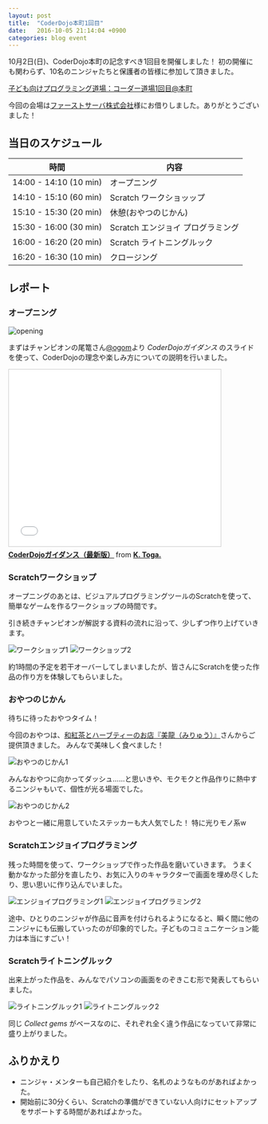 ```yaml
---
layout: post
title:  "CoderDojo本町1回目"
date:   2016-10-05 21:14:04 +0900
categories: blog event
---
```


10月2日(日)、CoderDojo本町の記念すべき1回目を開催しました！
初の開催にも関わらず、10名のニンジャたちと保護者の皆様に参加して頂きました。

[子ども向けプログラミング道場：コーダー道場1回目@本町](https://manage.doorkeeper.jp/groups/coderdojo-hommachi/events/51789)

今回の会場は[ファーストサーバ株式会社](https://www.firstserver.co.jp/)様にお借りしました。ありがとうございました！

## 当日のスケジュール

時間                   | 内容
-----------------------|------
14:00 - 14:10 (10 min) | オープニング
14:10 - 15:10 (60 min) | Scratch ワークショッップ
15:10 - 15:30 (20 min) | 休憩(おやつのじかん)
15:30 - 16:00 (30 min) | Scratch エンジョイ プログラミング
16:00 - 16:20 (20 min) | Scratch ライトニングルック
16:20 - 16:30 (10 min) | クロージング

## レポート

### オープニング

![opening](/assets/img/2016-10-02/opening.jpg)

まずはチャンピオンの尾篭さん[@ogom](https://twitter.com/ogomr)より *CoderDojoガイダンス* のスライドを使って、CoderDojoの理念や楽しみ方についての説明を行いました。

<iframe src="//www.slideshare.net/slideshow/embed_code/key/FAXoW4pBq172mQ" width="425" height="355" frameborder="0" marginwidth="0" marginheight="0" scrolling="no" style="border:1px solid #CCC; border-width:1px; margin-bottom:5px; max-width: 100%;" allowfullscreen> </iframe> <div style="margin-bottom:5px"> <strong> <a href="//www.slideshare.net/togazo/coderdojo-introduction-jp" title="CoderDojoガイダンス（最新版）" target="_blank">CoderDojoガイダンス（最新版）</a> </strong> from <strong><a href="//www.slideshare.net/togazo" target="_blank">K. Toga.</a></strong> </div>


### Scratchワークショップ

オープニングのあとは、ビジュアルプログラミングツールのScratchを使って、簡単なゲームを作るワークショップの時間です。

引き続きチャンピオンが解説する資料の流れに沿って、少しずつ作り上げていきます。

![ワークショップ1](/assets/img/2016-10-02/workshop1.jpg)
![ワークショップ2](/assets/img/2016-10-02/workshop2.jpg)

約1時間の予定を若干オーバーしてしまいましたが、皆さんにScratchを使った作品の作り方を体験してもらいました。


### おやつのじかん

待ちに待ったおやつタイム！ 

今回のおやつは、[和紅茶とハーブティーのお店『美龍（みりゅう）』](https://www.facebook.com/Milieu-%E7%BE%8E%E9%BE%8D-%E5%92%8C%E7%B4%85%E8%8C%B6%E3%81%A8%E3%83%8F%E3%83%BC%E3%83%96%E3%81%AE%E3%81%8A%E5%BA%97-%E5%A4%A7%E9%98%AA%E5%B8%82%E4%B8%AD%E5%A4%AE%E5%8C%BA%E8%B0%B7%E7%94%BA%E4%B8%83%E4%B8%81%E7%9B%AE-1474065659551199/)さんからご提供頂きました。 
みんなで美味しく食べました！

![おやつのじかん1](/assets/img/2016-10-02/oyatsu1.jpg)

みんなおやつに向かってダッシュ……と思いきや、モクモクと作品作りに熱中するニンジャもいて、個性が光る場面でした。

![おやつのじかん2](/assets/img/2016-10-02/oyatsu2.jpg)

おやつと一緒に用意していたステッカーも大人気でした！
特に光りモノ系w


### Scratchエンジョイプログラミング

残った時間を使って、ワークショップで作った作品を磨いていきます。
うまく動かなかった部分を直したり、お気に入りのキャラクターで画面を埋め尽くしたり、思い思いに作り込んでいました。

![エンジョイプログラミング1](/assets/img/2016-10-02/enjoy1.jpg)
![エンジョイプログラミング2](/assets/img/2016-10-02/enjoy2.jpg)

途中、ひとりのニンジャが作品に音声を付けられるようになると、瞬く間に他のニンジャにも伝搬していったのが印象的でした。子どものコミュニケーション能力は本当にすごい！


### Scratchライトニングルック

出来上がった作品を、みんなでパソコンの画面をのぞきこむ形で発表してもらいました。

![ライトニングルック1](/assets/img/2016-10-02/lightning1.jpg)
![ライトニングルック2](/assets/img/2016-10-02/lightning2.jpg)

同じ *Collect gems* がベースなのに、それぞれ全く違う作品になっていて非常に盛り上がりました。


## ふりかえり

- ニンジャ・メンターも自己紹介をしたり、名札のようなものがあればよかった。
- 開始前に30分くらい、Scratchの準備ができていない人向けにセットアップをサポートする時間があればよかった。

